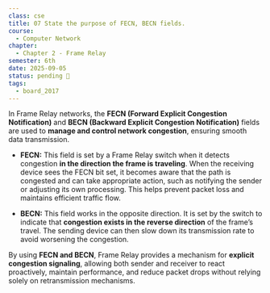 ```yaml
---
class: cse
title: 07 State the purpose of FECN, BECN fields.
course:
  - Computer Network
chapter:
  - Chapter 2 - Frame Relay
semester: 6th
date: 2025-09-05
status: pending 🛑
tags:
  - board_2017
---
```


In Frame Relay networks, the **FECN (Forward Explicit Congestion Notification)** and **BECN (Backward Explicit Congestion Notification)** fields are used to **manage and control network congestion**, ensuring smooth data transmission.

- **FECN:** This field is set by a Frame Relay switch when it detects congestion **in the direction the frame is traveling**. When the receiving device sees the FECN bit set, it becomes aware that the path is congested and can take appropriate action, such as notifying the sender or adjusting its own processing. This helps prevent packet loss and maintains efficient traffic flow.
    
- **BECN:** This field works in the opposite direction. It is set by the switch to indicate that **congestion exists in the reverse direction** of the frame’s travel. The sending device can then slow down its transmission rate to avoid worsening the congestion.
    

By using **FECN and BECN**, Frame Relay provides a mechanism for **explicit congestion signaling**, allowing both sender and receiver to react proactively, maintain performance, and reduce packet drops without relying solely on retransmission mechanisms.
